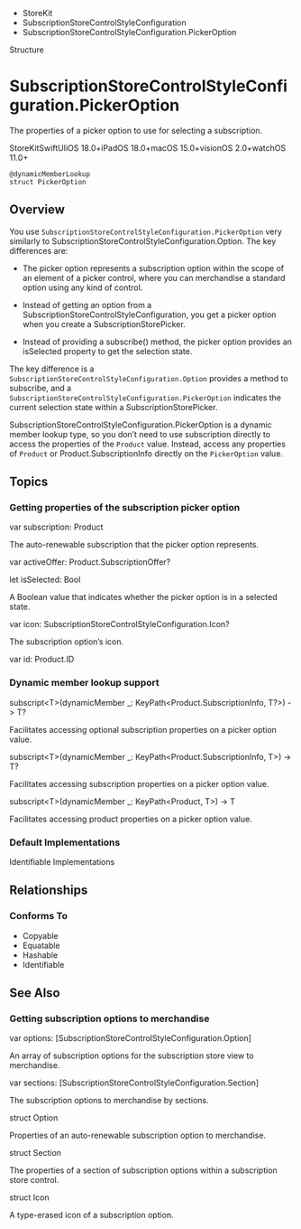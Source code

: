 

- StoreKit
- SubscriptionStoreControlStyleConfiguration
-  SubscriptionStoreControlStyleConfiguration.PickerOption 

Structure

# SubscriptionStoreControlStyleConfiguration.PickerOption

The properties of a picker option to use for selecting a subscription.

StoreKitSwiftUIiOS 18.0+iPadOS 18.0+macOS 15.0+visionOS 2.0+watchOS 11.0+

``` source
@dynamicMemberLookup
struct PickerOption
```

## Overview

You use `SubscriptionStoreControlStyleConfiguration.PickerOption` very similarly to SubscriptionStoreControlStyleConfiguration.Option. The key differences are:

- The picker option represents a subscription option within the scope of an element of a picker control, where you can merchandise a standard option using any kind of control.

- Instead of getting an option from a SubscriptionStoreControlStyleConfiguration, you get a picker option when you create a SubscriptionStorePicker.

- Instead of providing a subscribe() method, the picker option provides an isSelected property to get the selection state.

The key difference is a `SubscriptionStoreControlStyleConfiguration.Option` provides a method to subscribe, and a `SubscriptionStoreControlStyleConfiguration.PickerOption` indicates the current selection state within a SubscriptionStorePicker.

SubscriptionStoreControlStyleConfiguration.PickerOption is a dynamic member lookup type, so you don’t need to use subscription directly to access the properties of the `Product` value. Instead, access any properties of `Product` or Product.SubscriptionInfo directly on the `PickerOption` value.

## Topics

### Getting properties of the subscription picker option

var subscription: Product

The auto-renewable subscription that the picker option represents.

var activeOffer: Product.SubscriptionOffer?

let isSelected: Bool

A Boolean value that indicates whether the picker option is in a selected state.

var icon: SubscriptionStoreControlStyleConfiguration.Icon?

The subscription option’s icon.

var id: Product.ID

### Dynamic member lookup support

subscript&lt;T>(dynamicMember _: KeyPath&lt;Product.SubscriptionInfo, T?>) -> T?

Facilitates accessing optional subscription properties on a picker option value.

subscript&lt;T>(dynamicMember _: KeyPath&lt;Product.SubscriptionInfo, T>) -> T?

Facilitates accessing subscription properties on a picker option value.

subscript&lt;T>(dynamicMember _: KeyPath&lt;Product, T>) -> T

Facilitates accessing product properties on a picker option value.

### Default Implementations

Identifiable Implementations

## Relationships

### Conforms To

- Copyable
- Equatable
- Hashable
- Identifiable

## See Also

### Getting subscription options to merchandise

var options: [SubscriptionStoreControlStyleConfiguration.Option]

An array of subscription options for the subscription store view to merchandise.

var sections: [SubscriptionStoreControlStyleConfiguration.Section]

The subscription options to merchandise by sections.

struct Option

Properties of an auto-renewable subscription option to merchandise.

struct Section

The properties of a section of subscription options within a subscription store control.

struct Icon

A type-erased icon of a subscription option.

